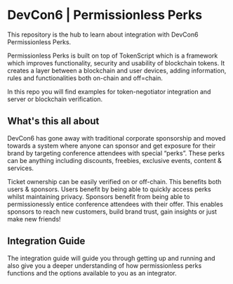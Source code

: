 # DevCon6 | Permissionless Perks

This repository is the hub to learn about integration with DevCon6 Permissionless Perks.

Permissionless Perks is built on top of TokenScript which is a framework which improves functionality, security and 
usability of blockchain tokens. It creates a layer between a blockchain and user devices, adding information, 
rules and functionalities both on-chain and off=chain.

In this repo you will find examples for token-negotiator integration and server or blockchain verification.

## What's this all about

DevCon6 has gone away with traditional corporate sponsorship and moved towards a system where anyone can sponsor and
get exposure for their brand by targeting conference attendees with special “perks”.
These perks can be anything including discounts, freebies, exclusive events, content & services.

Ticket ownership can be easily verified on or off-chain. This benefits both users & sponsors.
Users benefit by being able to quickly access perks whilst maintaining privacy.
Sponsors benefit from being able to permissionessly entice conference attendees with their offer.
This enables sponsors to reach new customers, build brand trust, gain insights or just make new friends!

## Integration Guide

The integration guide will guide you through getting up and running and also give you a deeper understanding of 
how permissionless perks functions and the options available to you as an integrator.
